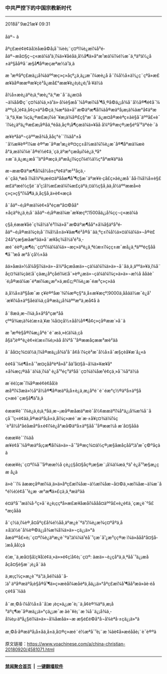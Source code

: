 ### 中共严控下的中国宗教新时代
------------------------

<div class="published">
 <span class="date" title="ä¸­å½æ¶é´">
  <time datetime="2018-09-21T09:31:18+08:00">
   2018å¹´9æ21æ¥ 09:31
  </time>
 </span>
</div>
<br/>
<div class="wsw">
 <span class="dateline">
  åäº¬ â
 </span>
 <p>
  åºç£æé¢è¢ãå­¦èåæå©å¡å¯¼èè¡¨ç¤ºï¼è¿æï¼å³é­åäº¬æå¤§ç¬ç«æä¼ä¹ä¸ï¼ä»¥åéåä¸­å½å¶ä»å°æ¹æä¼ï¼é½æ¯ä¸ºäºä½¿å±äº§åå®å¨æ§å¶å®æçæªæ½ä¹ä¸ã
 </p>
 <p>
  æ ¹æ®åºç£æä¿¡å¾ãäººæç»ç»åçº¿ä¸ä¿¡æ¯ï¼æè¿å å¨ï¼å½å±ä½¿ç¨çªå»æ£æ¥ãå®ææ®æ¥çè³å¿æå£°ææ¥è¿è¡è¿é¡¹å·¥ä½ã
 </p>
 <p>
  å½å±æè¿äºè¡ä¸ºæè¿°ä¸ºæ¨å¨ä¿æ¤å¬ä¼åå©ç¨ç¤¾ä¼ä¸»ä¹ä»·å¼è§æå¯¼å®æï¼å¹¶å¸®å©ä¿¡å¾å¨å½å®¶é¢å¯¼äººçå¸¦é¢ä¸å¢ç»äºå©çä¸¾æªãä»å¹´æ©äºæ¶åï¼ãå®æäºå¡æ¡ä¾ãæ°å¢äºæ´ä¸ºä¸¥æ ¼çä¿®æ­£æ¡ï¼è¯¥æ¡ä¾å®£ç§°æ¨å¨ä¿æ¤å®æèªç±ãè§å¯äººå£«è¯´ï¼è¿äºä¿®æ­£æ¡å®åä¸ºéåä¸åç®¡å¶çæä¼ä»¥åå å¼ºå®æç®¡æ§éºå¹³äºéè·¯ã
 </p>
 <p>
  æ¥èªåäº¬çäººæå¾å¸ååç°è¯´ï¼âå°±å¨å½æ¥è®²ï¼æ è®ºæ¯å®æ¹æ¿è®¤çç±å½æä¼ï¼è¿æ¯å®¶åº­æä¼æèå°ä¸æä¼ï¼è¯å®é½é¢ä¸´çä¸äºæ°çæåµï¼è¿ä¸ªå°±æ¯ä¸ä¿æ¿æå¯¹äºå®æçä¸äºæå¿ï¼ç­ç­ï¼é½ä½ç°åºæ¥äºãâ
 </p>
 <p>
  æ¬ææ©äºæ¶åï¼å½å±çªè¢­äºæ²³åçä¸­é¨çåä¸ªæå ï¼å¼ºè¡æé¤äºåå­æ¶å¹¶ç§æ¯äºæ¥è·çå£ç»ãè¿æå¨åå·ï¼å½å±è§£æ£äºæé½ç§é¨ä¹ç¦å½æ­£æä¼ï¼æ£çäºä¸¤ä½ç§å¸ãä¸­å½äººææå«èç»ç»ç§°ï¼å¶ä¸­ä¸åç§å¸ä»è¢«æçã
 </p>
 <p>
  å¨åäº¬é¡å®æä¼è¢«å³é­çæ°å¤©åå°±åçäºè¿ä¸è¡å¨ãåäº¬é¡å®æä¼æ¯æ¥æçº¦1500åä¿¡å¾çç¬ç«æä¼ã
 </p>
 <p>
  ç§å¸éææ¥åè¯ç¾å½ä¹é³ï¼ä»å¹´æ©äºæ¶åå°±å¼å§äºå³é­åäº¬é¡å®æä¼çè¡å¨ï¼å½å±ä»¥âæ¶é²å®å¨âä¸ºç±ï¼å½ä»¤ä¼ä¼ä»¬å®è£24å°çæ§æåæºãä»å¨æ¥åç¾å½ä¹é³ä¸­æé¨éè®¿æ¶è¡¨ç¤ºï¼ä¼ä¼ä»¬æç»äºè¿ä¸ªè¦æ±ï¼çç±æ¯æå¿ä¸ªäººéç§åå¶å¯¹æå æ°å´çå½±åã
 </p>
 <p>
  âä»åæä»½å¼å§ï¼ä»ä»¬å¼ºåçæåæä»¬çä¼ä¼ï¼ä»ä»¬å¨åä¸ä¸äººä»¥ä¸ï¼å¨åç¤¾ä¼çãè­¦å¯çãæ¿åºçåéï¼è¦å¯»è®¿æä»¬çä¼ä¼ï¼ç»ä»ä»¬æ½å ååãè¯´é¡å®æä¼æ¯éªæï¼æ¿æ²»ä¸æ­£ç¡®ï¼è¿æ¯éæ³ç»ç»ãâ
 </p>
 <p>
  ä¸­å½å±äº§åæ¯æ ç¥è®ºåæ´¾ï¼æ®ç§°ä¸­å±æ¥æçº¦9000ä¸ååãä½æ¯è¿å¹´æ¥ï¼å±äº§åéä¼ä¸­çå®æä¿¡å¾äººæ°ä¸æ­å¢å ã
  <br/>
  <br/>
  å¨8æä¸æ¬ï¼ä¸­å±åºå°çæ°ååçºªå¾æ¡ä¾è¦æ±ä¸¥æ ¼å¤çå½±åå½å®¶å¢ç»çå®ææ´»å¨ã
 </p>
 <p>
  æ ¹æ®è§å®ï¼æ¿åºé¨é¨æä¸»è¦ä¼ä¸çåå§ä¹¦è®°è¿è¢«è¦æ±ï¼é¡»âå å¼ºå¯¹å®ææåçææ³æè²âã
 </p>
 <p>
  å¨åå¤ç¾¤ä½ä¸­ï¼å®æä¿¡å¾ä¹å¨å¢å ï¼çè³æ¯å½å±å¯æ§çèå¥æ´å¿«ã
 </p>
 <p>
  èé¢å¯¼é¶å±å¯¹æ­¤çååºèªå»å¹´åä¹å¤§å¬å¼ä»¥æ¥å°±å¾æç¡®ãå¨ä¼ä¸ï¼ä¹ è¿å¹³éç³äºåå¨ç¤¾ä¼åæ¹é¢çä¸»å¯¼å°ä½ã
 </p>
 <p>
  æ´éè¦çæ¯ï¼å®æé¢è¢åå­¦èæåºï¼3æä»½å°å½å®¶å®æäºå¡å±è¿ä¸æ¿åºé¨é¨éæ°ç½®äºå±äº§åç»æé¨çæ§å¶ä¹ä¸ã
  <br/>
  <br/>
  éææ¥è¯´ï¼è¿ä¸è¡ä¸ºåä¸æ¬¡æå®æåæäºæè¯å½¢ææäºï¼å°ä¿¡å¾æ¾å¨åçå¯¹ç«é¢ãä¸å®æäºå¡å±ä¸åï¼ç»æé¨æ´æ·±å¥ç¤¾ä¼ï¼ç´è³å½å°åéåæåºå±é¢ï¼è¿å°æå©äºå±äº§åå¯¹å®ææ½å æ´å¤§ååã
 </p>
 <p>
  éææ¥è¯´ï¼âåæ¥é¢å¯¼å®æäºå¡çæ¶åï¼ä»ä»¬å¯¹å®æç¾¤ä½ç®¡æ§åæåçååº¦ä¹æ¯ç©ºåçãâ
 </p>
 <p>
  éææ¥è¡¨ç¤ºï¼å¯¹å®ææ½å çè¿ç§å¤§åç®¡æ§æ¨¡å¼ä¼æä¸ºä¹ è¿å¹³æ§æ¿çæ å¿ã
 </p>
 <p>
  ä»è¯´ï¼ âææçå®æï¼ä¸ä»ä»åºç£æï¼åæ¬ä½æï¼åæ¬å¤©ä¸»æï¼åæ¬ä¼æ¯å°é½è¦é¢å¯¹è¿æ ·æ°æ¶ä»£çä¸ä¸ªæäºãâ
 </p>
 <p>
  é¤äºå¯¹æä¼å·²ç»å¨è¿è¡ççªå»æ£æ¥åæåï¼ååå¤äººå£«è¿é¢ä¸´çæ¿è¯ºå£°æçååã
 </p>
 <p>
  å¨ç½ä¸ï¼è®¸å¤åºç£å¾é½åå¸äºæ¿è¯ºä¹¦ï¼è¿æ¾ç¤ºåºä¸­å±å¦ä½è¯å¾è®©ä¿¡å¾æ¾å¼ä»ä»¬çä¿¡ä»°ã åæäººå£«è¡¨ç¤ºï¼è¿äºæ¿è¯ºä¹¦ä¼¼ä¹éå¯¹çæ¯å¹¿æ³çç®æ ï¼ä»ååå°å¤§å­¦æå¸åå­¦çã
 </p>
 <p>
  é¦æ¸¯ä¸­æå¤§å­¦ç¥å­¦é¢ä¸»ä»»é¢ç¦å¢è¡¨ç¤º: âæä»¬è¿çå°ä¸ä¸ªåå¯¹ä¿¡æååçå¤§è§æ¨¡è¿å¨ãâ
 </p>
 <p>
  ä¸æ¡ç½ç»æ¿è¯ºä¹¦ä¸åéï¼âå¨å­¦ä¹ äºå®æäºå¡è§å®å¹¶ä»ç»æèåï¼æåèªä¸åä¿¡ä»°åºç£æï¼å¹¶åå³æä»ãè·éåçé¢å¯¼ãâ
  <br/>
  <br/>
  å¨æ¸©å·ï¼å½å±å¨å­¦æ ¡èç»ä¿¡æ¯è¡¨ä¸å¢è®¾äºä¸æ¡å³äºç¶æ¯å®æä¿¡ä»°çä¿¡æ¯æ ãè¯¥è¡¨æ ¼å¨ä¿¡å¾ä¸­å¼èµ·äºå¿§èï¼ä»ä»¬å¼åæåä»¬æ æ§é£é©å°å¬å¼èªå·±çä¿¡ä»°ã
  <br/>
  <br/>
  æ¸©å·å®æäºå¡å±åä¸­å±ä¸­å¤®ç»æé¨é½æªå¯¹è¡¨æ ¼ãè¢­å»æéååè¡¨è¯è®ºã
 </p>
 <p>
 </p>
</div>

原文链接：https://www.voachinese.com/a/china-christian-20180920/4581071.html


------------------------
#### [禁闻聚合首页](https://github.com/gfw-breaker/banned-news/blob/master/README.md) &nbsp;|&nbsp;  [一键翻墙软件](https://github.com/gfw-breaker/nogfw/blob/master/README.md)